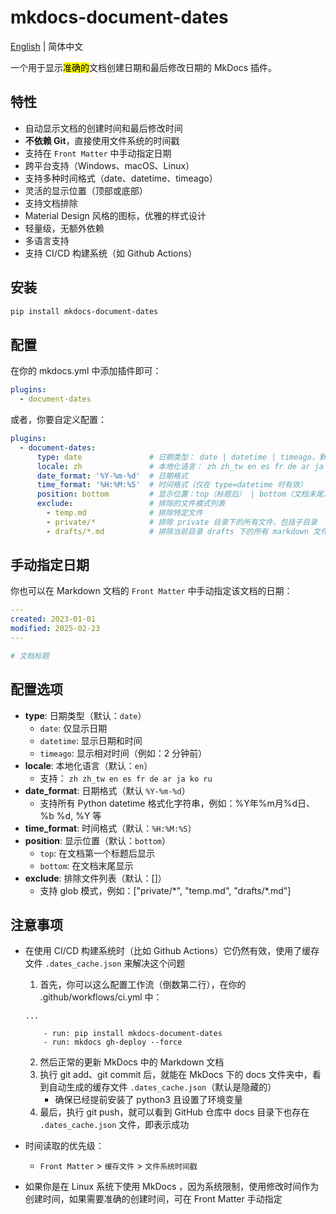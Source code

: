 # mkdocs-document-dates

[English](README.md) | 简体中文



一个用于显示<mark>准确的</mark>文档创建日期和最后修改日期的 MkDocs 插件。

## 特性

- 自动显示文档的创建时间和最后修改时间
- **不依赖 Git**，直接使用文件系统的时间戳
- 支持在 `Front Matter` 中手动指定日期
- 跨平台支持（Windows、macOS、Linux）
- 支持多种时间格式（date、datetime、timeago）
- 灵活的显示位置（顶部或底部）
- 支持文档排除
- Material Design 风格的图标，优雅的样式设计
- 轻量级，无额外依赖
- 多语言支持
- 支持 CI/CD 构建系统（如 Github Actions）

## 安装

```bash
pip install mkdocs-document-dates
```

## 配置

在你的 mkdocs.yml 中添加插件即可：

```yaml
plugins:
  - document-dates
```

或者，你要自定义配置：

```yaml
plugins:
  - document-dates:
      type: date               # 日期类型： date | datetime | timeago，默认 date
      locale: zh               # 本地化语言： zh zh_tw en es fr de ar ja ko ru ，默认：en
      date_format: '%Y-%m-%d'  # 日期格式
      time_format: '%H:%M:%S'  # 时间格式（仅在 type=datetime 时有效）
      position: bottom         # 显示位置：top（标题后） | bottom（文档末尾），默认 bottom
      exclude:                 # 排除的文件模式列表
        - temp.md              # 排除特定文件
        - private/*            # 排除 private 目录下的所有文件，包括子目录
        - drafts/*.md          # 排除当前目录 drafts 下的所有 markdown 文件，不包括子目录
```

## 手动指定日期

你也可以在 Markdown 文档的 `Front Matter` 中手动指定该文档的日期：

```yaml
---
created: 2023-01-01
modified: 2025-02-23
---

# 文档标题
```

## 配置选项

- **type**: 日期类型（默认：`date`）
  - `date`: 仅显示日期
  - `datetime`: 显示日期和时间
  - `timeago`: 显示相对时间（例如：2 分钟前）
- **locale**: 本地化语言（默认：`en`）
  - 支持： `zh zh_tw en es fr de ar ja ko ru`
- **date_format**: 日期格式（默认 `%Y-%m-%d`）
  - 支持所有 Python datetime 格式化字符串，例如：%Y年%m月%d日、%b %d, %Y 等
- **time_format**: 时间格式（默认：`%H:%M:%S`）
- **position**: 显示位置（默认：`bottom`）
  - `top`: 在文档第一个标题后显示
  - `bottom`: 在文档末尾显示
- **exclude**: 排除文件列表（默认：[]）
  - 支持 glob 模式，例如：["private/\*", "temp.md", "drafts/\*.md"]

## 注意事项

- 在使用 CI/CD 构建系统时（比如 Github Actions）它仍然有效，使用了缓存文件 `.dates_cache.json` 来解决这个问题
    1. 首先，你可以这么配置工作流（倒数第二行），在你的 .github/workflows/ci.yml 中：
    
    ```
    ...
    
        - run: pip install mkdocs-document-dates
        - run: mkdocs gh-deploy --force
    ```
    2. 然后正常的更新 MkDocs 中的 Markdown 文档
    3. 执行 git add、git commit 后，就能在 MkDocs 下的 docs 文件夹中，看到自动生成的缓存文件 `.dates_cache.json`（默认是隐藏的）
        - 确保已经提前安装了 python3 且设置了环境变量
    4. 最后，执行 git push，就可以看到 GitHub 仓库中 docs 目录下也存在 `.dates_cache.json` 文件，即表示成功
- 时间读取的优先级：
    - `Front Matter` > `缓存文件` > `文件系统时间戳` 
- 如果你是在 Linux 系统下使用 MkDocs ，因为系统限制，使用修改时间作为创建时间，如果需要准确的创建时间，可在 Front Matter 手动指定